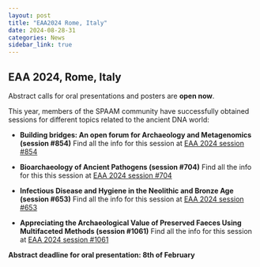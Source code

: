 ```yaml
---
layout: post
title: "EAA2024 Rome, Italy"
date: 2024-08-28-31
categories: News
sidebar_link: true
---
```


## EAA 2024, Rome, Italy
Abstract calls for oral presentations and posters are **open now**.

This year, members of the SPAAM community have successfully obtained sessions for different topics related to the ancient DNA world:

- **Building bridges: An open forum for Archaeology and Metagenomics (session #854)**
Find all the info for this session at [EAA 2024 session #854](https://www.spaam-community.org/events/2024/08/28/EAA_Call_for_Abstracts/)

- **Bioarchaeology of Ancient Pathogens (session #704)**
Find all the info for this this session at [EAA 2024 session #704](https://www.spaam-community.org/events/2024/08/28/EAA_call_for_abstracts2/)

- **Infectious Disease and Hygiene in the Neolithic and Bronze Age (session #653)**
Find all the info for this session at [EAA 2024 session #653](https://www.spaam-community.org/events/2024/08/28/calls-for-abstractsEAA3)

- **Appreciating the Archaeological Value of Preserved Faeces Using Multifaceted Methods (session #1061)**
Find all the info for this session at [EAA 2024 session #1061](https://www.spaam-community.org/events/2024/08/28/EAA-calls-for-abstracts4)



**Abstract deadline for oral presentation: 8th of February**

